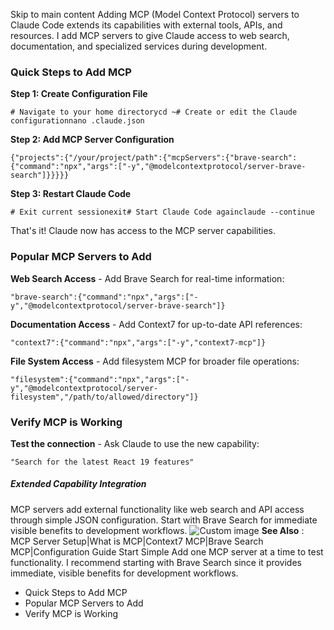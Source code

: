 Skip to main content
Adding MCP (Model Context Protocol) servers to Claude Code extends its capabilities with external tools, APIs, and resources. I add MCP servers to give Claude access to web search, documentation, and specialized services during development.
### Quick Steps to Add MCP​
**Step 1: Create Configuration File**
```
# Navigate to your home directorycd ~# Create or edit the Claude configurationnano .claude.json
```

**Step 2: Add MCP Server Configuration**
```
{"projects":{"/your/project/path":{"mcpServers":{"brave-search":{"command":"npx","args":["-y","@modelcontextprotocol/server-brave-search"]}}}}}
```

**Step 3: Restart Claude Code**
```
# Exit current sessionexit# Start Claude Code againclaude --continue
```

That's it! Claude now has access to the MCP server capabilities.
### Popular MCP Servers to Add​
**Web Search Access** - Add Brave Search for real-time information:
```
"brave-search":{"command":"npx","args":["-y","@modelcontextprotocol/server-brave-search"]}
```

**Documentation Access** - Add Context7 for up-to-date API references:
```
"context7":{"command":"npx","args":["-y","context7-mcp"]}
```

**File System Access** - Add filesystem MCP for broader file operations:
```
"filesystem":{"command":"npx","args":["-y","@modelcontextprotocol/server-filesystem","/path/to/allowed/directory"]}
```

### Verify MCP is Working​
**Test the connection** - Ask Claude to use the new capability:
```
"Search for the latest React 19 features"
```

##### Extended Capability Integration
MCP servers add external functionality like web search and API access through simple JSON configuration. Start with Brave Search for immediate visible benefits to development workflows.
![Custom image](https://www.claudelog.com/img/discovery/019.png)
**See Also** : MCP Server Setup|What is MCP|Context7 MCP|Brave Search MCP|Configuration Guide
Start Simple
Add one MCP server at a time to test functionality. I recommend starting with Brave Search since it provides immediate, visible benefits for development workflows.
  * Quick Steps to Add MCP
  * Popular MCP Servers to Add
  * Verify MCP is Working


